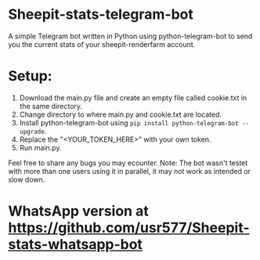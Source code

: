 # Sheepit-stats-telegram-bot
A simple Telegram bot written in Python using python-telegram-bot to send you the current stats of your sheepit-renderfarm account.

# Setup:
1. Download the main.py file and create an empty file called cookie.txt in the same directory.
2. Change directory to where main.py and cookie.txt are located.
3. Install python-telegram-bot using ` pip install python-telegram-bot --upgrade `.
4. Replace the "<YOUR_TOKEN_HERE>" with your own token.
5. Run main.py.

Feel free to share any bugs you may ecounter.
Note: The bot wasn't testet with more than one users using it in parallel, it may not work as intended or slow down.

# WhatsApp version at https://github.com/usr577/Sheepit-stats-whatsapp-bot
